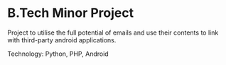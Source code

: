 # B.Tech Minor Project

Project to utilise the full potential of emails and use their contents to link with third-party android applications.

Technology: Python, PHP, Android
